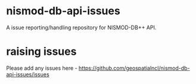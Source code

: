 # nismod-db-api-issues
A issue reporting/handling repository for NISMOD-DB++ API.

# raising issues
Please add any issues here - https://github.com/geospatialncl/nismod-db-api-issues/issues
